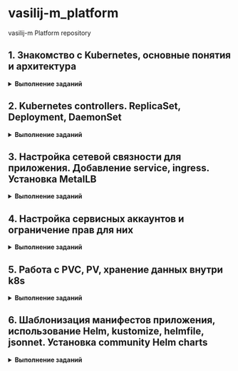 # vasilij-m_platform
vasilij-m Platform repository

## 1. Знакомство с Kubernetes, основные понятия и архитектура

<details>
  <summary><b>Выполнение заданий</b></summary>
  
  ### Задание 1
---
  **Вопрос:**  
    Разберитесь почему все pod в namespace `kube-system` восстановились после удаления.

  **Ответ:**  
    В нэймспейсе `kube-system` (minikube) запускаются следующие поды:  
    - coredns  
    - etcd  
    - kube-apiserver  
    - kube-controller-manager  
    - kube-proxy  
    - kube-scheduler  
    - registry  
    - registry-proxy  

  Поды `etcd`, `kube-apiserver`, `kube-controller-manager` и `kube-scheduler` являются static подами. Такие поды управляются напрямую `kubelet`'ом без участия компонентов Control Plane. `kubelet` следит за созданием/обновлением манифестов в директории `/etc/kubernetes/manifests` (по дефолту) и создает описанные в них поды без обращения к `kube-apiserver`. Собственно сам `kube-apiserver` и другие компоненты Control Plane создаются `kubelet`'ом при бутстрапе кластера (на самом деле это зависит от способа развертывания кластера, и Control Plane компоненты могут быть подняты как systemd сервисы, тогда манифесты для запуска их в виде static подов не нужны, как и сам `kubelet` на мастер-нодах).  
  При удалении этих подов из нэймспейса `kube-system` kubelet заново их поднимает, опираясь на манифесты в директории `/etc/kubernetes/manifests`.

  Под `coredns` заново поднимается после удаления, так как `coredns` является `deployment`'ом, и `deployment` контроллер следит, чтобы в кластере всегда было количество реплик, указанное в манифесте этого `deployment`.

  Поды `kube-proxy` и `registry-proxy` поднимаются, так как развернуты в кластере в составе `replicaset`, а `registry` - в составе `replicationcontroller`. Поведение этих контроллеров при удалении подов не отличается от `deployment`'а - они всегда восстанавливают в кластере то количество реплик, которое указано в их манифесте.

  ### Задание 2
---
  **Выполнение**
  
  1. Написан Dockerfile, запускающий web-сервер NGINX на порту `8000`, отдающий содержимое директории `/app` внутри контейнера (например, если в директории `/app` лежит файл `homework.html`, то при запуске контейнера данный файл должен быть доступен по URL `http://localhost:8000/homework.html`) и работающий с UID `1001`.   
  Dockerfile и конфиг для NGINX находится в директории `kubernetes-intro/web`. Образ собран и загружен в Docker Hub под тегом `vasiilij/nginx:k8s-intro`.

  2. Создан манифест `kubernetes-intro/web-pod.yaml` для запуска пода с контейнером на основе образа `vasiilij/nginx:k8s-intro`.

  3. В под к основному контейнеру добавлен init контейнер, генерирующий страницу `index.html`.

  4. Работоспособность приложения проверена (скриншот ниже):
  ![index.html content](./screens/1.2.1.jpg)

  ### Hipster Shop | Задание со *
---
  **Выполнение**
  
  1. Причиной, по которой падал pod `frontend`, было отсутствие переменных окружения, необходимых для работы приложения.

  2. Создан манифест `kubernetes-intro/frontend-pod-healthy.yaml`, в котором для контейнера `frontend` указаны необходимые переменные окружения.

</details>

## 2. Kubernetes controllers. ReplicaSet, Deployment, DaemonSet

<details>
  <summary><b>Выполнение заданий</b></summary>
  
  ### Задание 1 (Обновление ReplicaSet)
---
  **Вопрос:**  
    Почему обновление ReplicaSet не повлекло обновление запущенных pod?

  **Ответ:**  
    После изменения в манифесте ReplicaSet версии образа для контейнера `frontend` и применения этого манифеста, в кластере остались запущены поды со старой версией приложения, то есть новые поды не запустились вместо уже запущенных. Это произошло потому, что ReplicaSet следит только за тем, чтобы количество подов в кластере с определёнными лейблами (эти лейблы указаны в селекторе ReplicaSet), совпадало с числом реплик в поле `.spec.replicas`.  
    На момент изменения версии образа в спецификации ReplicaSet, количество запущенных контейнеров с лейблом `app: frontend` уже равнялось трём, поэтому ReplicaSet не стало пересоздавать новые поды с обновленной версией приложения.

  ### Задание 2 (Deployment | Задание со *)
---
  **Выполнение**
  
  ***Реализация аналога blue-green развертывания:***
  1. Развертывание трех новых pod
  2. Удаление трех старых pod

  Blue-green развертывание можно реализовать следующими параметрами секции `.spec` в манифесте deployment:

  ```yaml
  strategy:
    type: RollingUpdate
    rollingUpdate:
      maxSurge: 100%        # сразу будут подняты все реплики с новой версией приложения (maxSurge: 100%),
      maxUnavailable: 0     # при этом старые реплики будут удалены только после того, как новые реплики будут готовы (maxUnavailable: 0)
  ```

  Весь манифест находится в файле `kubernetes-controllers/paymentservice-deployment-bg.yaml`.

  ***Реализация аналога Reverse Rolling Update развертывания:***
  1. Удаление одного старого pod
  2. Создание одного нового pod
  3. …

  Reverse Rolling Update развертывание можно реализовать следующими параметрами секции `.spec` в манифесте deployment:

  ```yaml
  strategy:
    type: RollingUpdate
    rollingUpdate:
      maxSurge: 0          # новая реплика приложения поднимется только после того (maxSurge: 0),
      maxUnavailable: 1    # как одна старая будет удалена (maxUnavailable: 1), и так далее, пока все старые реплики не будут заменены новыми
  ```

  Весь манифест находится в файле `kubernetes-controllers/paymentservice-deployment-reverse.yaml`.

  ### Задание 3 (Probes)
---
  **Выполнение**
  
  Создан манифест `kubernetes-controllers/frontend-deployment.yaml`, в котором добавлена Readiness Probe для периодеческого опроса эндпойнта `/_healthz` для контейнера `server`.

  ### Задание 4 (DaemonSet | Задание со *)
---
  **Выполнение**
  
  В кластере был развернут Node Exporter в виде DaemonSet.

  За основу манифеста `kubernetes-controllers/node-exporter-daemonset.yaml` был взят сгенерированный манифест `daemonset.yaml` из шаблона helm-чарта `prometheus-community/prometheus-node-exporter` командой `helm template`.

  На скриншоте показано, что поды с Node Exporter запустились только на worker нодах:
  ![index.html content](./screens/2.4.1.jpg)

  Для проверки, что метрики отдаются, после применения манифеста `node-exporter-daemonset.yaml` необходимо:
  1. Пробросить порт в любой под с Node Exporter: `kubectl port-forward prometheus-node-exporter-6gqrn 9100:9100`
  2. Запросить метрики командой `curl localhost:9100/metrics` или открыть в браузере адрес http://localhost:9100/metrics

  ### Задание 5 (DaemonSet | Задание со **)
---
  **Выполнение**

  Для запуска подов с Node Exporter на Control plane нодах в манифест `kubernetes-controllers/node-exporter-daemonset.yaml` необходимо добавить параметры `tolerations` в `.spec.template.spec`:

  ```yaml
  tolerations:
    - key: node-role.kubernetes.io/control-plane
      operator: Exists
      effect: NoSchedule
  ```

  Это укажет планировщику Kubernetes Scheduler для подов с Node Exporter игнорировать taint `node-role.kubernetes.io/control-plane:NoSchedule`, который добавлен на Control plane ноды кластера.

  После применения манифеста `kubernetes-controllers/node-exporter-daemonset.yaml` с параметрами tolerations под с Node Exporter окажется запущен также и на Control plane ноде:
  ![index.html content](./screens/2.5.1.jpg)

</details>

## 3. Настройка сетевой связности для приложения. Добавление service, ingress. Установка MetalLB

<details>
  <summary><b>Выполнение заданий</b></summary>

  ### Задание 1 (Добавление проверок Pod)
---
  **Вопрос:**  
  Почему следующая конфигурация валидна, но не имеет смысла?
  
  ```yaml
  livenessProbe:
    exec:
      command:
        - 'sh'
        - '-c'
        - 'ps aux | grep my_web_server_process'
  ```

  **Ответ:**  
  Код возврата данной команды всегда будет равен 0, вследствие чего данная livenessProbe всегда будет успешно проходить. Возможно такая проверка будет иметь смысл, если `my_web_server_process` не является основным процессом в поде (то есть его PID не равен 1), но он должен быть запущен в поде после основного. Тогда в этом случае необходимо добавить в команду дополнительную обработку, чтобы `grep` возвращал код `1`, если процесса `my_web_server_process` нет среди запущенных.


  ### Установка MetalLB
---
  MetalLB позволяет запустить внутри кластера L4-балансировщик, который будет принимать извне запросы к сервисам и раскидывать их между подами.  
  
  Для его установки нужно:
  
  1. Включить `IPVS` в `kube-proxy`, отредактировав `kube-proxy` configmap:
  ```bash
  kubectl edit configmap -n kube-system kube-proxy
  ```

  ```yaml
  apiVersion: kubeproxy.config.k8s.io/v1alpha1
  kind: KubeProxyConfiguration
  mode: "ipvs"
  ipvs:
    strictARP: true
  ```

  2. Установить Metallb, применив манифест: 
  ```bash
  kubectl apply -f https://raw.githubusercontent.com/metallb/metallb/v0.13.9/config/manifests/metallb-native.yaml
  ```

  3. Далее нужно определить пул IP адресов, которые MetalLB будет назначать сервисам с типом `LoadBalancer`. Сделать это можно, создав ресурс с типом `IPAddressPool` (для Layer 2 режима также нужно создать ресурс `L2Advertisement`):
  ```bash
  kubectl apply -f metallb-config.yaml
  ```

  ```yaml
  ---
  apiVersion: metallb.io/v1beta1
  kind: IPAddressPool
  metadata:
    name: default
    namespace: metallb-system
  spec:
    addresses:
    - 172.17.255.1-172.17.255.255

  ---
  apiVersion: metallb.io/v1beta1
  kind: L2Advertisement
  metadata:
    name: minikube
    namespace: metallb-system
  spec:
    ipAddressPools:
    - default
  ```

  ### MetalLB | Проверка конфигурации
---
  1. Применим манифест `./kubernetes-networks/web-svc-lb.yaml`, который создаст сервис с типом `Loadbalancer`, после чего увидим, что MetalLB назначил нашему сервису IP адрес (`EXTERNAL-IP`) из пула `default`:
  ```bash
  $ kubectl get svc web-svc-lb 
  NAME         TYPE           CLUSTER-IP      EXTERNAL-IP    PORT(S)        AGE
  web-svc-lb   LoadBalancer   10.105.40.111   172.17.255.1   80:32694/TCP   6s  
  ```

  2. Добавим маршрут в нашей зостовой ОС до подсети `172.17.255.0/24` через IP адрес `Minikube`:
  ```bash
  sudo ip route add 172.17.255.0/24 via 192.168.49.2
  ```
  
  3. Далее можно пройти в браузере на страницу `http://172.17.255.1/index.html` и убедиться, что наше приложение работает.


  ### Задание со * | DNS через MetalLB
---
  В манифесте `./kubernetes-networks/coredns/dns-svc-lb.yaml` описаны два сервиса с типом `Loadbalancer`. Эти сервисы после создания позволяют обращаться к внутрикластернему DNS (CoreDNS) из внешней сети. Так как Kubernetes в настоящее время не поддерживает мультипротокольные сервисы LoadBalancer, то для каждого протокола (TCP и UDP) необходимо создать свой сервис. Но чтобы этим сервисам был назначен один и тот же IP адрес, нужно в аннотации `metallb.universe.tf/allow-shared-ip` указать одинаковый общий ключ.

  После применения манифеста `./kubernetes-networks/coredns/dns-svc-lb.yaml` обоим сервисам будет назначен одинаковый IP адрес:
  ```bash
  $ kubectl get svc -n kube-system                 
  NAME             TYPE           CLUSTER-IP       EXTERNAL-IP    PORT(S)                  AGE
  dns-svc-lb-tcp   LoadBalancer   10.99.195.178    172.17.255.2   53:31644/TCP             13s
  dns-svc-lb-udp   LoadBalancer   10.102.217.198   172.17.255.2   53:30531/UDP             13s
  ```

  Теперь мы можем получить IP адрес, назначенный какому-либо сервису, обратившись к CoreDNS кластера, например:
  ```bash
  $ nslookup web-svc-lb.default.svc.cluster.local 172.17.255.2
  Server:		172.17.255.2
  Address:	172.17.255.2#53

  Name:	web-svc-lb.default.svc.cluster.local
  Address: 10.105.40.111  
  ```

  ### Создание Ingress
---
  1. Для установки NGINX ingress контроллера применим манифест:
  ```bash
  kubectl apply -f https://raw.githubusercontent.com/kubernetes/ingress-nginx/controller-v1.8.2/deploy/static/provider/baremetal/deploy.yaml
  ```

  Далее дождемся запуска пода с контроллером:
  ```
  $ kubectl get pods -n ingress-nginx -w 
  NAME                                        READY   STATUS      RESTARTS   AGE
  ingress-nginx-admission-create-gzcwm        0/1     Completed   0          2m3s
  ingress-nginx-admission-patch-7xv82         0/1     Completed   0          2m3s
  ingress-nginx-controller-79bc9f5df8-l82wx   1/1     Running     0          2m3s
  ```
  
  2. Создадим `LoadBalancer` сервис `ingress-nginx`:
  ```bash
  kubectl apply -f nginx-lb.yaml
  ```

  Проверим, что MetalLB назначил сервису IP адрес:
  ```bash
  $ kubectl -n ingress-nginx get svc                                                                        
  NAME                                 TYPE           CLUSTER-IP      EXTERNAL-IP    PORT(S)                      AGE
  ingress-nginx                        LoadBalancer   10.110.20.187   172.17.255.3   80:31497/TCP,443:30753/TCP   17s
  ingress-nginx-controller             NodePort       10.98.0.50      <none>         80:30747/TCP,443:31679/TCP   7m38s
  ingress-nginx-controller-admission   ClusterIP      10.109.153.7    <none>         443/TCP                      7m38s
  ```
  
  3. Создадим Headless-сервис для проксирования запросов в наше приложение. Headless-сервис - это просто А-запись в CoreDNS, т.е. имя сервиса преобразуется не в виртуальный IP (как раз его нет - `clusterIP: None` в манифесте), а сразу в IP нужного пода. Применим манифест `./kubernetes-networks/web-svc-headless.yaml` и убедимся, что ClusterIP действительно не был назначен:
  ```bash
  kubectl apply -f web-svc-headless.yaml
  ```

  ```bash
  $ kubectl get svc web-svc               
  NAME      TYPE        CLUSTER-IP   EXTERNAL-IP   PORT(S)   AGE
  web-svc   ClusterIP   None         <none>        80/TCP    54s  
  ```

  4. Создадим ресурс `Ingress` из манифеста `./kubernetes-networks/web-ingress.yaml` для того, чтобы в конфигурации ingress-контроллера появились нужные правила:
  ```bash
  kubectl apply -f web-ingress.yaml
  ```

  Проверим, что корректно заполнены Address и Backends:
  ```bash
  $ kubectl describe ingress/web
  Name:             web
  Labels:           <none>
  Namespace:        default
  Address:          192.168.49.2
  Ingress Class:    <none>
  Default backend:  <default>
  Rules:
    Host        Path  Backends
    ----        ----  --------
    *           
                /web(/|$)(.*)   web-svc:8000 (10.244.0.4:8000,10.244.0.5:8000,10.244.0.6:8000)
  Annotations:  kubernetes.io/ingress.class: nginx
                nginx.ingress.kubernetes.io/rewrite-target: /$2
  Events:
    Type    Reason  Age                  From                      Message
    ----    ------  ----                 ----                      -------
    Normal  Sync    54s (x4 over 5m52s)  nginx-ingress-controller  Scheduled for sync
  ```

  5. Теперь можно проверить, что приложение доступно в браузере по адресу `http://172.17.255.3/web/index.html`.


  ### Задание со * | Ingress для Dashboard
---
  1. Для установки Dashboard применим манифесты из директории `./kubernetes-networks/dashboard` (за основу манифестов взят [официальный манифест](https://raw.githubusercontent.com/kubernetes/dashboard/v2.7.0/aio/deploy/recommended.yaml) по установке Dashboard):
  ```bash
  kubectl apply -f dashboard/namespace.yaml && sleep 2 && kubectl apply -f dashboard
  ```

  2. Для доступа к Dashboard через Ingress-контроллер (через префикс `/dashboard`) описан Ingress ресурс в манифесте `./kubernetes-networks/dashboard/ingress.yaml`

  3. После создания всех русурсов в кластере необходимо получить токен от сервис-аккаунта `admin-user`. Сделать это можно командой:
  ```bash
  kubectl get secret admin-user -n kubernetes-dashboard -o jsonpath={".data.token"} | base64 -d
  ```
  
  4. Далее можно выполнить вход в Dasboard в браузере на странице `https://172.17.255.3/dashboard`, введя полученный токен:
  ![index.html content](./screens/3.1.jpg)


  ### Задание со * | Canary для Ingress
---
  Для реализации канареечного развертывания с помощью ingress-nginx были написаны манифесты в директории `./kubernetes-networks/canary`. После их применения в нэймспейсе `canary` будут созданы ресурсы для `app-main` и `app-canary` приложений, которые по факту являются веб-серверами NGINX, отдающими страницу, содержащую имя хоста, IP-адрес и порт, а также URI запроса и местное время веб-сервера.

  1. Применим манифесты:
  ```bash
  kubectl apply -f canary/namespace.yaml && sleep 2 && kubectl apply -f canary
  ```

  2. Проверим созданные ресурсы:
  ```bash
  $ kubectl -n canary get all && kubectl -n canary get ingress
  NAME                             READY   STATUS    RESTARTS   AGE
  pod/app-canary-86fdf78c8-jjxfw   1/1     Running   0          5m3s
  pod/app-main-5857f664f-c2g7q     1/1     Running   0          5m3s

  NAME                 TYPE        CLUSTER-IP   EXTERNAL-IP   PORT(S)    AGE
  service/app-canary   ClusterIP   None         <none>        8000/TCP   5m3s
  service/app-main     ClusterIP   None         <none>        8000/TCP   5m3s

  NAME                         READY   UP-TO-DATE   AVAILABLE   AGE
  deployment.apps/app-canary   1/1     1            1           5m3s
  deployment.apps/app-main     1/1     1            1           5m3s

  NAME                                   DESIRED   CURRENT   READY   AGE
  replicaset.apps/app-canary-86fdf78c8   1         1         1       5m3s
  replicaset.apps/app-main-5857f664f     1         1         1       5m3s
  NAME     CLASS   HOSTS   ADDRESS        PORTS   AGE
  canary   nginx   *       192.168.49.2   80      19s
  main     nginx   *       192.168.49.2   80      19s
  ```

  3. Ingress с canary развертыванием описан в файле `./kubernetes-networks/canary/ingress-canary.yaml`. Благодаря этому Ingress трафик с заголовком `canary` будет попадать на приложение `app-canary`, в то время как трафик без этого заголовка пойдет на приложение `app-main`:

  Сначала отправим запросы с хедером `canary` с различными значениями и убедимся, что ответ приходит от приложения `app-canary`:
  ```bash
  $ curl -s -H "canary: 1" http://172.17.255.3/canary 
  Server address: 10.244.0.21:8080
  Server name: app-canary-6684864d55-4b2nn
  Date: 25/Sep/2023:21:16:18 +0000
  URI: /
  Request ID: 2829ee866139dfbca468fc729d4c6296

  $ curl -s -H "canary: 2" http://172.17.255.3/canary
  Server address: 10.244.0.21:8080
  Server name: app-canary-6684864d55-4b2nn
  Date: 25/Sep/2023:21:16:22 +0000
  URI: /
  Request ID: 81b44c0e64e23c6d81c644523e5a2457

  $ curl -s -H "canary: test" http://172.17.255.3/canary
  Server address: 10.244.0.21:8080
  Server name: app-canary-6684864d55-4b2nn
  Date: 25/Sep/2023:21:16:27 +0000
  URI: /
  Request ID: bb54bb77012a593d1d00e6cc251fb2fa
  ```

  Теперь отправим запросы с любым хедером и без него и убедимся, что ответ приходит от приложения `app-main`:
  ```bash
  $ curl -s -H "sparrow: captain" http://172.17.255.3/canary
  Server address: 10.244.0.22:8080
  Server name: app-main-8bbb965c4-fbpzp
  Date: 25/Sep/2023:21:19:01 +0000
  URI: /
  Request ID: 1c384632a303ac7b2bca1cb218f1f3f4

  $ curl -s -H "x: y" http://172.17.255.3/canary
  Server address: 10.244.0.22:8080
  Server name: app-main-8bbb965c4-fbpzp
  Date: 25/Sep/2023:21:19:11 +0000
  URI: /
  Request ID: 5be2fa5ba4f27a7b44c1bdae66c14814

  $ curl -s http://172.17.255.3/canary 
  Server address: 10.244.0.22:8080
  Server name: app-main-8bbb965c4-fbpzp
  Date: 25/Sep/2023:21:19:17 +0000
  URI: /
  Request ID: a73ea4beff282ae51e753fee31821d4f
  ```
</details>

## 4. Настройка сервисных аккаунтов и ограничение прав для них

<details>
  <summary><b>Выполнение заданий</b></summary>

  ### Задание 1
---
  1. Создать Service Account `bob` , дать ему роль `admin` в рамках всего кластера
  2. Создать Service Account `dave` без доступа к кластеру

  **Выполнение**  

  1. Service Account `bob` и ClusterRoleBinding `admin-clusterrole` описаны в манифестах `./kubernetes-security/task01/01-sa-bob.yaml` и `./kubernetes-security/task01/02-clusterrolebinding-bob.yaml`.
  2. Service Account `dave` описан в манифесте `./kubernetes-security/task01/03-sa-dave.yaml`. Чтобы у `dave` не было доступа к кластеру достаточно просто не привязывать его к какой-либо роли через объекты RoleBinding/ClusterRoleBinding.

  ### Задание 2
---
  1. Создать Namespace `prometheus`
  2. Создать Service Account `carol` в этом Namespace
  3. Дать всем Service Account в Namespace `prometheus` возможность делать `get`, `list`, `watch` в отношении Pods всего кластера

  **Выполнение**

  1. Namespace `prometheus` описано в манифесте `./kubernetes-security/task02/01-namespace.yaml`.
  2. Service Account `carol` описан в манифесте `./kubernetes-security/task02/02-sa-carol.yaml`.
  3. Чтобы все сервисные аккаунты в Namespace `prometheus` имели возможность делать `get`, `list`, `watch` в отношении Pods всего кластера, нужно применить следующие манифесты:
     1.  `./kubernetes-security/task02/03-clusterrole-pods-viewer.yaml` - описывает ClusterRole `pods-viewer`
     2.  `./kubernetes-security/task02/04-clusterrolebinding-pods-viewer.yaml` - описывает ClusterRoleBinding `serviceaccounts-pods-viewer` (привязывает сервисные аккаунты из Namespace `prometheus` к ClusterRole `pods-viewer`).

  ### Задание 3
---
  1. Создать Namespace `dev`
  2. Создать Service Account `jane` в Namespace `dev`
  3. Дать `jane` роль `admin` в рамках Namespace `dev`
  4. Создать Service Account `ken` в Namespace `dev`
  4. Дать `ken` роль `view` в рамках Namespace `dev`

  **Выполнение**
  
  1. Namespace `dev` описано в манифесте `./kubernetes-security/task03/01-namespace.yaml`.
  2. Service Account `jane` описан в манифесте `./kubernetes-security/task03/02-sa-jane.yaml`.
  3. Манифест `./kubernetes-security/task03/03-rolebinding-jane.yaml` - описывает RoleBinding `jane-admin` в рамках Namespace `dev` (привязывает сервисный аккаунт `jane` из Namespace `dev` к ClusterRole `admin`).
  4. Service Account `ken` описан в манифесте `./kubernetes-security/task03/04-sa-ken.yaml`.
  5. Манифест `./kubernetes-security/task03/05-rolebinding-ken.yaml` - описывает RoleBinding `ken-view` в рамках Namespace `dev` (привязывает сервисный аккаунт `ken` из Namespace `dev` к ClusterRole `view`).

</details>

## 5. Работа с PVC, PV, хранение данных внутри k8s

<details>
  <summary><b>Выполнение заданий</b></summary>

  ### Задание 1. Применение StatefulSet
---
  **Выполнение**  

  Для развертывания MinIO применим манифест `./kubernetes-volumes/minio-statefulset.yaml`:
  ```bash
  kubectl apply -f kubernetes-volumes/minio-statefulset.yaml
  ```

  В результате в кластере будут созданы следующие объекты: 
  1. Под `minio-0`
     ```bash
     $ kubectl get pods                                       
     NAME      READY   STATUS    RESTARTS   AGE
     minio-0   1/1     Running   0          119s
     ```
  2. PVC `data-mino-0`
     ```bash
     $ kubectl get pvc 
     NAME           STATUS   VOLUME                                     CAPACITY   ACCESS MODES   STORAGECLASS   AGE
     data-minio-0   Bound    pvc-ffe3c691-5769-47f2-98ed-e13a1b99be89   10Gi       RWO            standard       5m24s
     ```
  3. Динамически создаться PV на этом PVC с помощью дефолотного StorageClass
     ```bash
     $ kubectl get pv 
     NAME                                       CAPACITY   ACCESS MODES   RECLAIM POLICY   STATUS   CLAIM                  STORAGECLASS   REASON   AGE
     pvc-ffe3c691-5769-47f2-98ed-e13a1b99be89   10Gi       RWO            Delete           Bound    default/data-minio-0   standard                7m12s
     ```

  ### Задание 2. Применение Headless Service
---
  **Выполнение**

  Для того, чтобы StatefulSet с MinIO был доступен изнутри кластера, создадим Headless Service, применив манифест `./kubernetes-volumes/minio-headless-service.yaml`:
  ```bash
  kubectl apply -f kubernetes-volumes/minio-headless-service.yaml
  ```
  Результат:
  ```bash
  $ kubectl get svc                                        
  NAME         TYPE        CLUSTER-IP   EXTERNAL-IP   PORT(S)    AGE
  kubernetes   ClusterIP   10.96.0.1    <none>        443/TCP    25m
  minio        ClusterIP   None         <none>        9000/TCP   20s  
  ```
  
  ### Задание 3. Проверка работы MinIO
--- 
  **Выполнение**

  Проверить работу Minio можно с помощью консольного клиента [mc](https://github.com/minio/mc).

  1. Скачаем его бинарь:
     ```bash
     curl -o /tmp/mc https://dl.min.io/client/mc/release/linux-amd64/mc
     chmod +x /tmp/mc
     ```

  2. Пробросим порт, чтобы можно было подключиться к MinIO снаружи кластера:
     ```bash
     kubectl port-forward service/minio 9000:9000
     ```
  3. Создадим alias для удобства подключения к MinIO:
     ```bash
     $ /tmp/mc alias set myminio http://localhost:9000 minio minio123
     Added `myminio` successfully.
     ```
  4. Протестируем соединение:
     ```bash
     $ /tmp/mc admin info myminio
     ●  localhost:9000
        Uptime: 33 minutes 
        Version: 2023-09-30T07:02:29Z
        Network: 1/1 OK 
        Drives: 1/1 OK 
        Pool: 1 
     
     Pools:
        1st, Erasure sets: 1, Drives per erasure set: 1 
     
     1 drive online, 0 drives offline     
     ```
  5. Создадим бакет и загрузим файл в MinIO:

     Содержимое файла:
     ```bash
     $ cat /tmp/minio_test                                                     
     This is for MinIO test
     ```
     Создадим бакет:
     ```bash
     $ /tmp/mc mb --with-lock myminio/mydata
     Bucket created successfully `myminio/mydata`.
     ```
     Загрузим файл в бакет:
     ```bash
     $ /tmp/mc cp /tmp/minio_test myminio/mydata/
     /tmp/minio_test:            23 B / 23 B ━━━━━━━━━━━━━━━━━━━━━━━━━━━━━━━━━━━━━━━━━━━━━━━━━━━━━━━━━━━━━━━━━━━━━━━━━━━━━━━━━━━━━━━━━━━━━━━━━ 4.21 KiB/s 0s
     ```
     Проверим, что файл действительно загрузился:
     ```bash
     $ /tmp/mc ls --recursive --versions myminio/mydata
     [2023-10-04 23:42:53 MSK]    23B STANDARD 613164d5-ba48-4699-825a-31369a72bbbf v1 PUT minio_test
     ```
  6. Удалим под minio-0 и убедимся, что после его пересоздания наш файл будет на месте:
     ```bash
     $ kubectl delete pod minio-0
     pod "minio-0" deleted
     $ kubectl get pod           
     NAME      READY   STATUS    RESTARTS   AGE
     minio-0   1/1     Running   0          61s
     ```
     Под пересоздался с тем же именем, проверим, что файл на месте.  
     Сначала заново пробросим порт:
     ```bash
     kubectl port-forward service/minio 9000:9000
     ```
     Проверим файл:
     ```bash
     $ /tmp/mc ls --recursive --versions myminio/mydata
     [2023-10-04 23:42:53 MSK]    23B STANDARD 613164d5-ba48-4699-825a-31369a72bbbf v1 PUT minio_test
     ```
     Скопируем файл к себе на localhost:
     ```bash
     $ /tmp/mc cp myminio/mydata/minio_test /tmp/from_minio_test
     ...:9000/mydata/minio_test: 23 B / 23 B ━━━━━━━━━━━━━━━━━━━━━━━━━━━━━━━━━━━━━━━━━━━━━━━━━━━━━━━━━━━━━━━━━━━━━━━━━━━━━━━━━━━━━━━━━━━━━━━━━ 3.13 KiB/s 0s
     ```
     Проверим сдержимое файла:
     ```bash
     $ cat /tmp/from_minio_test
     This is for MinIO test
     ```

  ### Задание 4 со *. Поместите данные в и настройте конфигурацию на их использование.
--- 
  **Выполнение**
  
  1. Создадим Secret с именем пользователя и паролем для аутентификации в MinIO, применив манифест `./kubernetes-volumes/minio-secret.yaml`:

     ```bash
     kubectl apply -f kubernetes-volumes/minio-secret.yaml
     ```
  2. Далее вместо блока `env` в спецификации контейнера добавим блок `envFrom` со ссылкой на имя созданного в предыдущем пункте серкрета:
     ```yaml
     apiVersion: apps/v1
     kind: StatefulSet
     metadata:
       name: minio
     ...
     spec:
       ...
       template:
         ...
         spec:
           containers:
             - name: minio
               envFrom:
                 - secretRef:
                     name: minio-auth
           ...
     ```
  3. После удаления и создания StatefulSet `minio` заново, мы все также имеем доступ к MinIO с ранее добавленными кредами:
     ```bash
     $ /tmp/mc admin info myminio                               
     ●  localhost:9000
        Uptime: 24 seconds 
        Version: 2023-09-30T07:02:29Z
        Network: 1/1 OK 
        Drives: 1/1 OK 
        Pool: 1
     
     Pools:
        1st, Erasure sets: 1, Drives per erasure set: 1
     
     23 B Used, 1 Bucket, 1 Object, 1 Version
     1 drive online, 0 drives offline
     ```

</details>

## 6. Шаблонизация манифестов приложения, использование Helm, kustomize, helmfile, jsonnet. Установка community Helm charts

<details>
  <summary><b>Выполнение заданий</b></summary>

  ### Задание 1. nginx-ingress
---
  **Выполнение**  

  1. Добавим репозиторий `ingress-nginx`:
      ```bash
      helm repo add ingress-nginx https://kubernetes.github.io/ingress-nginx
      helm repo update
      ```
  2. Создадим release `ingress-nginx` с одновременным созданием namespace для него:
      ```bash
      helm install ingress-nginx ingress-nginx/ingress-nginx --namespace ingress-nginx --create-namespace --version 4.8.2 --set controller.service.loadBalancerIP="158.160.47.79"
      ```
  3. Проверим, что ingress-контроллер запущен:
      ```bash
      $ kubectl get pods -n ingress-nginx    
      NAME                                        READY   STATUS    RESTARTS   AGE
      ingress-nginx-controller-667587fcc7-whks7   1/1     Running   0          78s
      ```

  ### Задание 2. cert-manager
---
  **Выполнение**  

  1. Добавим репозиторий `jetstack`:
      ```bash
      helm repo add jetstack https://charts.jetstack.io
      helm repo update
      ```
  2. cert-manager требует наличия в кластере определенных CRD, установим их:
      ```bash
      kubectl apply -f https://github.com/cert-manager/cert-manager/releases/download/v1.13.1/cert-manager.crds.yaml
      ```
  3. Создадим release `cert-manager` с одновременным созданием namespace для него:
      ```bash
      helm upgrade --install cert-manager jetstack/cert-manager --namespace cert-manager --create-namespace --version v1.13.1 --wait
      ```
  4. После установки `cert-manager` необходимо добавить `Issuer` или `ClusterIssuer` (то же что `Issuer`, но с его помощью можно выпускать сертификаты в любом namespace кластера). Это ресурсы, которые представляют центры сертификации (CAs), способные генерировать подписанные сертификаты в ответ на запросы на подпись (certificate signing requests, CSR).   
   
      Манифесты ресурса `ClusterIssuer`, который будет отвечать на HTTP01 challenges при выпуске сертификатов, описаны в файлах `./kubernetes-templating/cert-manager/cluster-issuer-le-staging.yaml` (для выпуска сертификатов от Let's Encrypt в тестовых сценариях) и `./kubernetes-templating/cert-manager/cluster-issuer-le-prod.yaml` (для выпуска сертификатов от LetsEncrypt в prod сценариях).

      Применим эти манифесты:
      ```bash
      kubectl apply -f ./kubernetes-templating/cert-manager/cluster-issuer-le-staging.yaml -f ./kubernetes-templating/cert-manager/cluster-issuer-le-prod.yaml
      ```

  ### Задание 3. chartmuseum
---
  **Выполнение**  

  1. Добавим репозиторий `chartmuseum`:
      ```bash
      helm repo add chartmuseum https://chartmuseum.github.io/charts
      helm repo update
      ```

  2. В файле `./kubernetes-templating/chartmuseum/values.yaml` описаны параметры для деплоя chartmuseum с помощью helm чарта. В этих значениях я настроил:
     1. Создание ingress ресурса с `hosts.name` `chartmuseum.prod.vasilijm.ru` (поддомен `prod.vasilijm.ru` я делегировал под управление Yandex Cloud DNS)
     2. Автоматическую генерацию Let's Encrypt сертификата

  3. Создадим release `chartmuseum` с одновременным созданием namespace для него:
      ```bash
      helm upgrade --install chartmuseum chartmuseum/chartmuseum -f ./kubernetes-templating/chartmuseum/values.yaml --namespace chartmuseum --create-namespace --version 3.1.0 --wait
      ```
  4. Проверим, что соединение с `chartmuseum.prod.vasilijm.ru` защищено (т.е. сертификат от Let's Encrypt получен с помощью cert-manager):
  ![chartmuseum.prod.vasilijm.ru](./screens/6.1.png)

  ### Задание 4 со *. chartmuseum - Научитесь работать с chartmuseum
---
  **Выполнение**  

  1. Для работы с chartmuseum из helm есть [helm-push plugin](https://github.com/chartmuseum/helm-push):
     1. Установим его:
        ```bash
        helm plugin install https://github.com/chartmuseum/helm-push
        ```
     2. Добавим репозиторий `myrepo`:
        ```bash
        $ helm repo add myrepo https://chartmuseum.prod.vasilijm.ru
        "myrepo" has been added to your repositories
        ```
     3. Запушим в репозиторий `myrepo` чарт `ingress-nginx`, который сохранен локально как директория соответсвтующей для данного чарта структурой:
        ```bash
        $ helm cm-push ../misc/helm-charts/ingress-nginx/ myrepo        
        Pushing ingress-nginx-4.8.2.tgz to myrepo...
        Done.
        ```
     4. После обновления информации о helm репозиториях (`helm repo update`) можно увидеть, что в `myrepo` появился чарт `myrepo/ingress-nginx`:
        ```bash
        $ helm search repo myrepo/
        NAME                	CHART VERSION	APP VERSION	DESCRIPTION                                       
        myrepo/ingress-nginx	4.8.2        	1.9.3      	Ingress controller for Kubernetes using NGINX a...
        ```
     5. Теперь можно будет установить данный чарт командой `helm install ingress-nginx myrepo/ingress-nginx`.

  ### Задание 5. harbor
---
  **Выполнение** 

  1. Добавим репозиторий `harbor`:
      ```bash
      helm repo add harbor https://helm.goharbor.io
      helm repo update
      ```
  2. Для установки harbor используем параметры, указанные в файле `./kubernetes-templating/harbor/values.yaml`. Среди параметров:
     1. Включен `ingress` и настроен `host` `harbor.prod.vasilijm.ru`
     2. Включен TLS и выписан валидный сертификат
     3. Сервис `notary` выключен за ненадобностью
     4. Выключен IPv6

     Создадим release `harbor` с одновременным созданием namespace для него:
      ```bash
      helm upgrade --install harbor harbor/harbor -f ./kubernetes-templating/harbor/values.yaml --namespace harbor --create-namespace --version 1.13.0 --wait
      ```
  3. Проверим, что соединение с `harbor.prod.vasilijm.ru` защищено (т.е. сертификат от Let's Encrypt получен с помощью cert-manager):
  ![harbor.prod.vasilijm.ru](./screens/6.2.png)

  ### Задание 6 со *. используем helmfile
---
  **Выполнение**  

  Для одновременной установки `nginx-ingress`, `cert-manager` и `harbor` можно использовать helmfile `./kubernetes-templating/helmfile/helmfile.yaml`

  1. Установка `helmfile`:
      ```bash
      curl -L -O https://github.com/helmfile/helmfile/releases/download/v0.158.0/helmfile_0.158.0_linux_amd64.tar.gz
      ```
      ```bash
      tar xvf /tmp/helmfile_0.158.0_linux_amd64.tar.gz
      ```
      ```bash
      sudo mv helmfile /usr/local/bin
      ```
      ```bash
      $ helmfile version

      ▓▓▓ helmfile

        Version            0.158.0
        Git Commit         9596790
        Build Date         23 Oct 23 05:57 MSK (6 days ago)
        Commit Date        23 Oct 23 00:51 MSK (6 days ago)
        Dirty Build        no
        Go version         1.21.3
        Compiler           gc
        Platform           linux/amd64
      ```
  2. Находясь в директории `./kubernetes-templating/helmfile`, выполним следующие команды:
     1. Установим необходимые зависимости (это установит необходимые helm плагины):
        ```bash
        helmfile init --force
        ```
     2. Выполним обновление релизов:
        ```bash
        helmfile sync
        ```
        <details>
          <summary><b>Лог установки</b></summary>

          ```bash  
          Adding repo ingress-nginx https://kubernetes.github.io/ingress-nginx
          "ingress-nginx" has been added to your repositories

          Adding repo jetstack https://charts.jetstack.io
          "jetstack" has been added to your repositories

          Adding repo harbor https://helm.goharbor.io
          "harbor" has been added to your repositories

          Upgrading release=cert-manager, chart=jetstack/cert-manager
          Upgrading release=ingress-nginx, chart=ingress-nginx/ingress-nginx
          Upgrading release=harbor, chart=harbor/harbor
          Release "cert-manager" does not exist. Installing it now.
          NAME: cert-manager
          LAST DEPLOYED: Sun Nov  5 11:30:07 2023
          NAMESPACE: cert-manager
          STATUS: deployed
          REVISION: 1
          TEST SUITE: None
          NOTES:
          cert-manager v1.13.1 has been deployed successfully!

          In order to begin issuing certificates, you will need to set up a ClusterIssuer
          or Issuer resource (for example, by creating a 'letsencrypt-staging' issuer).

          More information on the different types of issuers and how to configure them
          can be found in our documentation:

          https://cert-manager.io/docs/configuration/

          For information on how to configure cert-manager to automatically provision
          Certificates for Ingress resources, take a look at the `ingress-shim`
          documentation:

          https://cert-manager.io/docs/usage/ingress/

          Listing releases matching ^cert-manager$
          cert-manager	cert-manager	1       	2023-11-05 11:30:07.33538939 +0300 MSK	deployed	cert-manager-v1.13.1	v1.13.1    

          Release "ingress-nginx" does not exist. Installing it now.
          NAME: ingress-nginx
          LAST DEPLOYED: Sun Nov  5 11:30:07 2023
          NAMESPACE: ingress-nginx
          STATUS: deployed
          REVISION: 1
          TEST SUITE: None
          NOTES:
          The ingress-nginx controller has been installed.
          It may take a few minutes for the LoadBalancer IP to be available.
          You can watch the status by running 'kubectl --namespace ingress-nginx get services -o wide -w ingress-nginx-controller'

          An example Ingress that makes use of the controller:
            apiVersion: networking.k8s.io/v1
            kind: Ingress
            metadata:
              name: example
              namespace: foo
            spec:
              ingressClassName: nginx
              rules:
                - host: www.example.com
                  http:
                    paths:
                      - pathType: Prefix
                        backend:
                          service:
                            name: exampleService
                            port:
                              number: 80
                        path: /
              # This section is only required if TLS is to be enabled for the Ingress
              tls:
                - hosts:
                  - www.example.com
                  secretName: example-tls

          If TLS is enabled for the Ingress, a Secret containing the certificate and key must also be provided:

            apiVersion: v1
            kind: Secret
            metadata:
              name: example-tls
              namespace: foo
            data:
              tls.crt: <base64 encoded cert>
              tls.key: <base64 encoded key>
            type: kubernetes.io/tls

          Listing releases matching ^ingress-nginx$
          ingress-nginx	ingress-nginx	1       	2023-11-05 11:30:07.753774222 +0300 MSK	deployed	ingress-nginx-4.8.2	1.9.3      


          hook[postsync] logs | clusterissuer.cert-manager.io/letsencrypt-staging created
          hook[postsync] logs | clusterissuer.cert-manager.io/letsencrypt-prod created
          hook[postsync] logs | 
          Release "harbor" does not exist. Installing it now.
          NAME: harbor
          LAST DEPLOYED: Sun Nov  5 11:30:07 2023
          NAMESPACE: harbor
          STATUS: deployed
          REVISION: 1
          TEST SUITE: None
          NOTES:
          Please wait for several minutes for Harbor deployment to complete.
          Then you should be able to visit the Harbor portal at https://harbor.prod.vasilijm.ru
          For more details, please visit https://github.com/goharbor/harbor

          Listing releases matching ^harbor$
          harbor	harbor   	1       	2023-11-05 11:30:07.413541574 +0300 MSK	deployed	harbor-1.13.0	2.9.0      


          UPDATED RELEASES:
          NAME            CHART                         VERSION   DURATION
          cert-manager    jetstack/cert-manager         v1.13.1        38s
          ingress-nginx   ingress-nginx/ingress-nginx   4.8.2          37s
          harbor          harbor/harbor                 1.13.0       1m49s
          ```

        </details>

  ### Задание 7. Создаем свой helm chart
---
  **Выполнение** 

  1. Инициализируем структуру helm чарта:
      ```bash
      helm create kubernetes-templating/hipster-shop
      ```
  2. Создадим релиз:
      ```bash
      helm upgrade --install hipster-shop kubernetes-templating/hipster-shop --namespace hipster-shop --create-namespace
      ```
  3. Создадим отдельный helm чарт для сервиса `frontend` и вынесем в него соответсвтующие ресурсы из `./kubernetes-templating/hipster-shop/templates/all-hipster-shop.yaml`:
      ```bash
      helm create kubernetes-templating/frontend
      ```
  4. Установим релиз `frontend` в нэймспэйс `hipster-shop`:
      ```bash
      helm upgrade --install frontend kubernetes-templating/frontend --namespace hipster-shop
      ```
  5. Проверим, что появился доступ к UI с использованием tls (https://shop.prod.vasilijm.ru):
      ![shop.prod.vasilijm.ru](./screens/6.3.png)

  6. Укажем чарт `frontend` как зависимость в чарте `hipster-shop` (блок `dependencies` в файле `./kubernetes-templating/hipster-shop/Chart.yaml`).  
  После чего удалим release `frontend` из кластера:
      ```bash
      helm delete frontend -n hipster-shop
      ```
  7. Обновим зависимости:
      ```bash
      helm dep update kubernetes-templating/hipster-shop
      ```
      В директории `./kubernetes-templating/hipster-shop/charts` появился архив `frontend-0.1.0.tgz` содержащий chart `frontend` версии 0.1.0 и добавленный в chart `hipster-shop` как зависимость.
  8. Обновим release `hipster-shop` и убедимся, что ресурсы `frontend` вновь созданы:
      ```bash
      $ helm upgrade --install hipster-shop kubernetes-templating/hipster-shop --namespace hipster-shop                   
      Release "hipster-shop" has been upgraded. Happy Helming!
      NAME: hipster-shop
      LAST DEPLOYED: Sun Oct 29 23:30:17 2023
      NAMESPACE: hipster-shop
      STATUS: deployed
      REVISION: 4
      TEST SUITE: None
      $
      $ kubectl -n hipster-shop get all  | grep frontend
      pod/frontend-66985f459-hr87s                 1/1     Running            0              66s
      service/frontend                NodePort    10.96.165.236   <none>        80:31000/TCP   68s
      deployment.apps/frontend                1/1     1            1           67s
      replicaset.apps/frontend-66985f459                 1         1         1       67s
      ```

  ### Задание 8 со *. Выберите сервисы, которые можно установить как зависимости, используя community chart's
---
  **Выполнение** 

  1. Добавим чарт `redis` от bitnami в блок `dependencies` в файле `./kubernetes-templating/hipster-shop/Chart.yaml` и обновим зависимости:
      ```bash
      helm dep update kubernetes-templating/hipster-shop
      ```
      В директории `./kubernetes-templating/hipster-shop/charts` появился архив `redis-18.2.0.tgz` содержащий chart `redis` версии 18.2.0 и добавленный в chart `hipster-shop` как зависимость.

      Для сервиса `cartservice` необходимо поменять значение переменной, чтобы он смог установить подключение с redis по имени его сервиса:
      ```yaml
      - name: REDIS_ADDR
        value: "{{ .Values.redis.fullnameOverride }}-master:6379"
      ```
  2. Задеплоим релиз `hipster-shop` и убедимся, что сервис `cartservice` работает без ошибок, так как именно он взаимодейстует с redis:
      ```bash
      $ helm upgrade --install hipster-shop kubernetes-templating/hipster-shop --namespace hipster-shop --create-namespace
      ```
  3. Проверим, что появился доступ к UI с использованием tls (https://shop.prod.vasilijm.ru):
      ![shop.prod.vasilijm.ru](./screens/6.4.png)

  ### Задание 9. Работа с helm-secrets
---
  **Выполнение** 

  Плагин `helm-secrets` используется для хранения в чарте секретов в зашифрованном виде.

  1. Установим плагин:
      ```bash
      helm plugin install https://github.com/jkroepke/helm-secrets --version v4.5.1
      ```
  2. Установим Mozilla SOPS:
      ```bash
      # Download the binary
      curl -LO https://github.com/getsops/sops/releases/download/v3.8.1/sops-v3.8.1.linux.amd64

      # Move the binary in to your PATH
      sudo mv sops-v3.8.1.linux.amd64 /usr/local/bin/sops

      # Make the binary executable
      sudo chmod +x /usr/local/bin/sops 
      ``` 
  3. Сгенерируем новый PGP ключ, ответив в процессе на вопросы:
      ```bash
      gpg --full-generate-key
      ```
  4. Создадим `./kubernetes-templating/frontend/secrets.yaml` со следующим сожержимым:
      ```yaml
      visibleKey: hiddenValue
      ```
     Зашифруем файл:
      ```bash
      sops -e -i --pgp B0FA8EFF80BB979847564414DFD56B4AFBDB33CB ./kubernetes-templating/frontend/secrets.yaml
      ```
  5. Содержимое файла изменилось, значение ключа `visibleKey` теперь зашифровано, плюс появилась дополнительная мета. Для просмотра зашифврованного значения можно воспользоваться одной из следующих команд:
      ```bash
      helm secrets decrypt ./kubernetes-templating/frontend/secrets.yaml
      ``` 
      ```bash
      sops -d ./kubernetes-templating/frontend/secrets.yaml
      ```
  6. Создадим secret в кластере (секрет описан в манифесте `./kubernetes-templating/frontend/templates/secret.yaml`). Для его создания выполним следующую команду:
      ```bash
      helm secrets upgrade --install frontend kubernetes-templating/frontend --namespace frontend --create-namespace \
      -f kubernetes-templating/frontend/values.yaml \
      -f kubernetes-templating/frontend/secrets.yaml
      ```
  7. Проверим, что секрет создан:
      ```bash
      $ kubectl -n frontend get secret secret -o yaml
      apiVersion: v1
      data:
        visibleKey: aGlkZGVuVmFsdWU=
      kind: Secret
      metadata:
        annotations:
          meta.helm.sh/release-name: frontend
          meta.helm.sh/release-namespace: frontend
        creationTimestamp: "2023-10-30T20:27:26Z"
        labels:
          app.kubernetes.io/managed-by: Helm
        name: secret
        namespace: frontend
        resourceVersion: "42688"
        uid: b8dfdea8-166c-4866-b17e-72187967e026
      type: Opaque      
      ```
  8. Q: *Предложите способ использования плагина helm-secrets в CI/CD*  
     A: В репозитории можно держать файлы с зашифрованными секретами, таким образом мы получаем секреты, актуальные для той или иной версии приложения. Затем при деплое с помощью плагина helm-secrets мы можем создавать в кластере kubernetes обеъекты `secret`, где данные будут уже расшифрованы и закодированы в base64.

     Q: *Про что необходимо помнить, если используем helm-secrets (например, как обезопасить себя от коммита файлов с секретами, которые забыл зашифровать)?*  
     A: Нужно проверять, чтобы секрет не попал в репозиторий в незашифрованном виде. В автоматическом режиме это можно реализовать в виде pre-commit хука.

  ### Задание 10. Проверка. Поместите все получившиеся helm chart's в ваш установленный harbor в публичный проект.
---
  **Выполнение** 

  У меня не получилось добавить репозиторий harbor командой `helm repo add templating https://harbor.prod.vasilijm.ru/helm`, так как получал ошибку:
  ```
  Error: looks like "https://harbor.prod.vasilijm.ru/helm" is not a valid chart repository or cannot be reached: error unmarshaling JSON: while decoding JSON: json: cannot unmarshal string into Go value of type repo.IndexFile  
  ```
  В итоге работа с helm чартами в Harbor выглядит следующим образом:
  1. В Harbor создать проект `helm` для хранения чартов
  2. Выполнить `helm login` для логина в репозиторий `helm`:
      ```bash
      $ helm registry login https://harbor.prod.vasilijm.ru/helm --username=admin --password=Harbor12345
      WARNING: Using --password via the CLI is insecure. Use --password-stdin.
      Login Succeeded
      ```
  3. Создать из директории чарта архив командой `helm package`:
      ```bash
      $ helm package --version 0.1.0 --destination /tmp kubernetes-templating/frontend
      Successfully packaged chart and saved it to: /tmp/frontend-0.1.0.tgz
      $
      $ helm package --version 0.1.0 --destination /tmp kubernetes-templating/hipster-shop 
      Successfully packaged chart and saved it to: /tmp/hipster-shop-0.1.0.tgz
      ```
  4. Командой `helm push` загрузить архив чарта в Harbor:
      ```bash
      $ helm push /tmp/frontend-0.1.0.tgz oci://harbor.prod.vasilijm.ru/helm 
      Pushed: harbor.prod.vasilijm.ru/helm/frontend:0.1.0
      Digest: sha256:0242cfe42fe9ed34a6eaf3984774d20d684705d2f5b0059fd674b4bffc6b5865
      $
      $ helm push /tmp/hipster-shop-0.1.0.tgz oci://harbor.prod.vasilijm.ru/helm
      Pushed: harbor.prod.vasilijm.ru/helm/hipster-shop:0.1.0
      Digest: sha256:d536e83df55545dc933d9b9d399cdd4f0fdc669a4d3d9ccd0e548468e61e3ede
      ```
  5. Для загрузки чартов в Harbor написан скрипт `./kubernetes-templating/repo.sh`, например, для загрузка чартов frontend и hipster-shop выглядит следующим образом:
      ```bash
      $ ./kubernetes-templating/repo.sh frontend hipster-shop
      WARNING: Using --password via the CLI is insecure. Use --password-stdin.
      Login Succeeded
      Successfully packaged chart and saved it to: /tmp/frontend-0.1.0.tgz
      Pushed: harbor.prod.vasilijm.ru/helm/frontend:0.1.0
      Digest: sha256:4367ad434f64e63e47be1e14f6e306095afd641aedc7ed12a0aa10c105fcc127
      Successfully packaged chart and saved it to: /tmp/hipster-shop-0.1.0.tgz
      Pushed: harbor.prod.vasilijm.ru/helm/hipster-shop:0.1.0
      Digest: sha256:0ab636497baa0b160c47611899573671f88ca8a76fa72baab8f4acab58e2ce3c
      ```
  6. Результат можно увидеть в интерфейе Harbor:
  ![harbor helm charts](./screens/6.5.png)

  ### Задание 11. Kubecfg
---
  **Выполнение** 

  1. Установим `kubecfg`:
      ```bash
      # Download the binary
      curl -LO https://github.com/kubecfg/kubecfg/releases/download/v0.34.2/kubecfg_Linux_X64

      # Move the binary in to your PATH
      sudo mv kubecfg_Linux_X64 /usr/local/bin/kubecfg

      # Make the binary executable
      sudo chmod +x /usr/local/bin/kubecfg 
      
      # Check version
      $ kubecfg version
      kubecfg version: v0.34.2
      jsonnet version: v0.20.0
      client-go version: v0.0.0-master+$Format:%H$
      ```
  2. Шаблон для генерации манифестов описан в файле `./kubernetes-templating/kubecfg/services.jsonnet`. Проверим, что манифесты генерируются корректно и применим их в кластер:
  ```bash
  $ # Проверим, что манифесты генерируются корректно
  $ kubecfg show kubernetes-templating/kubecfg/services.jsonnet
  $ # Если ошибок нет, то получим в консоли сгенерированные манифесты
  $ # Применим манифесты в кластер
  $ kubecfg update kubernetes-templating/kubecfg/services.jsonnet --namespace hipster-shop
  INFO  Validating deployments paymentservice
  INFO  validate object "apps/v1, Kind=Deployment"
  INFO  Validating services paymentservice
  INFO  validate object "/v1, Kind=Service"
  INFO  Validating deployments shippingservice
  INFO  validate object "apps/v1, Kind=Deployment"
  INFO  Validating services shippingservice
  INFO  validate object "/v1, Kind=Service"
  INFO  Fetching schemas for 4 resources
  INFO  Creating deployments paymentservice
  INFO  Creating deployments shippingservice
  ```
  3. Проверим, что нудные сервисы поднялись (в нашем случае это поды `paymentservice-57f6bc9cfb-8w9hr` и `shippingservice-8f75d45b8-79zjg`):
    ```bash
    $ kubectl get po -n hipster-shop                                 
    NAME                                     READY   STATUS    RESTARTS   AGE
    adservice-7d857689bd-kfbj2               1/1     Running   0          9h
    cartservice-56578677d-dflcm              1/1     Running   0          9h
    checkoutservice-84cb944764-jv68d         1/1     Running   0          9h
    currencyservice-76f9b766b4-8tgrq         1/1     Running   0          9h
    emailservice-767cd45966-flhwm            1/1     Running   0          9h
    frontend-8475b5657d-jzk6b                1/1     Running   0          9h
    loadgenerator-6d79d6ff6f-m2ff4           1/1     Running   0          9h
    paymentservice-57f6bc9cfb-8w9hr          1/1     Running   0          4m56s
    productcatalogservice-5b9df8d49b-fjsgv   1/1     Running   0          9h
    recommendationservice-6ffb84bb94-9cpmk   1/1     Running   0          9h
    redis-cart-master-0                      1/1     Running   0          9h
    shippingservice-8f75d45b8-79zjg          1/1     Running   0          4m56s  
    ```

  ### Задание 12. Kustomize | Самостоятельное задание
---
  **Выполнение** 

  1. Для выполнения задания "отпилим" из `./kubernetes-templating/hipster-shop/templates/all-hipster-shop.yaml` сервис `currencyservice`.
  2. Манифесты для создание базовых ресурсов (`deployment` и `service` в нэймспейсе `hipster-shop`) описаны в директории `./kubernetes-templating/kustomize/base`. Для их применения в кластере выполним следующую команду:
    ```bash
    $ kubectl apply -k kubernetes-templating/kustomize/base
    service/currencyservice created
    deployment.apps/currencyservice created
    ```
  3. Перед применением манифестов в `prod` окружение (директория `./kubernetes-templating/kustomize/overlays/prod`) мы можем посмотреть, какие именно манифесты будут сгенерированы, выполнив:
    ```bash
    kubectl kustomize kubernetes-templating/kustomize/overlays/prod
    ```
  4. Установка на `prod` окружение (`hipster-shop-prod` нэймспейс) будет выглядеть следующим образом:
    ```bash
    $ kubectl apply -k kubernetes-templating/kustomize/overlays/prod
    namespace/hipster-shop-prod created
    service/prod-currencyservice created
    deployment.apps/prod-currencyservice created
    $ kubectl get pods -n hipster-shop-prod                         
    NAME                                    READY   STATUS    RESTARTS   AGE
    prod-currencyservice-6895bf9fd7-lhtw8   1/1     Running   0          24s
    ```


</details>
